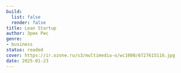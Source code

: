 ```yaml
---
build:
  list: false
  render: false
title: Lean Startup
author: Эрик Рис
genre:
- business
status: readed
cover: https://ir.ozone.ru/s3/multimedia-o/wc1000/6727615116.jpg
date: 2025-01-23
---
```


